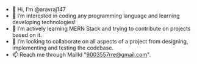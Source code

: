 - 👋 Hi, I’m @aravraj147
- 👀 I’m interested in coding any programming language and learning developing technologies!
- 🌱 I’m actively learning MERN Stack and trying to contribute on projects based on it.
- 💞️ I’m looking to collaborate on all aspects of a project from designing, implementing and testing the codebase.
- 📫 Reach me through MailId "9003557rre@gmail.com".

<!---
aravraj147/aravraj147 is a ✨ special ✨ repository because its `README.md` (this file) appears on your GitHub profile.
You can click the Preview link to take a look at your changes.
--->
